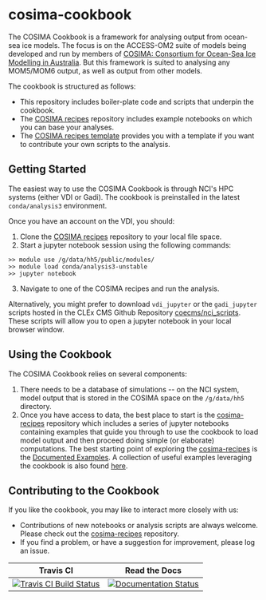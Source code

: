 # cosima-cookbook

The COSIMA Cookbook is a framework for analysing output from ocean-sea ice models. The focus is on the ACCESS-OM2 suite of models being developed and run by members of [COSIMA: Consortium for Ocean-Sea Ice Modelling in Australia](http://cosima.org.au). But this framework is suited to analysing any MOM5/MOM6 output, as well as output from other models.

The cookbook is structured as follows:
 * This repository includes boiler-plate code and scripts that underpin the cookbook.
 * The [COSIMA recipes](https://github.com/COSIMA/cosima-recipes) repository includes example notebooks on which you can base your analyses.
 * The [COSIMA recipes template](https://github.com/COSIMA/cosima-recipes/blob/master/Tutorials/Template_For_Notebooks.ipynb) provides you with a template if you want to contribute your own scripts to the analysis.

## Getting Started
The easiest way to use the COSIMA Cookbook is through NCI's HPC systems (either VDI or Gadi). The cookbook is preinstalled in the latest `conda/analysis3` environment. 

Once you have an account on the VDI, you should:
 1. Clone the [COSIMA recipes](https://github.com/COSIMA/cosima-recipes) repository to your local file space.
 2. Start a jupyter notebook session using the following commands:
```
>> module use /g/data/hh5/public/modules/
>> module load conda/analysis3-unstable
>> jupyter notebook
```
 3. Navigate to one of the COSIMA recipes and run the analysis.
 
Alternatively, you might prefer to download `vdi_jupyter` or the `gadi_jupyter` scripts hosted in the CLEx CMS Github Repository [coecms/nci_scripts](https://github.com/coecms/nci_scripts). These scripts will allow you to open a jupyter notebook in your local browser window.

## Using the Cookbook
The COSIMA Cookbook relies on several components:
 1. There needs to be a database of simulations -- on the NCI system, model output that is stored in the COSIMA space on the `/g/data/hh5` directory.
 2. Once you have access to data, the best place to start is the [cosima-recipes](https://github.com/COSIMA/cosima-recipes) repository which includes a series of jupyter notebooks containing examples that guide you through to use the cookbook to load model output and then proceed doing simple (or elaborate) computations. The best starting point of exploring the [cosima-recipes](https://github.com/COSIMA/cosima-recipes) is the [Documented Examples](https://cosima-recipes.readthedocs.io/en/latest/documented_examples/index.html). A collection of useful examples leveraging the cookbook is also found [here](https://github.com/COSIMA/ACCESS-OM2-1-025-010deg-report/tree/master/figures). 

## Contributing to the Cookbook
If you like the cookbook, you may like to interact more closely with us:
 * Contributions of new notebooks or analysis scripts are always welcome. Please check out the [cosima-recipes](https://github.com/COSIMA/cosima-recipes) repository.
 * If you find a problem, or have a suggestion for improvement, please log an issue.


| Travis CI | Read the Docs | 
|:---------:|:-------------:|
| [![Travis CI Build Status](https://travis-ci.org/COSIMA/cosima-cookbook.svg?branch=master)](https://travis-ci.org/COSIMA/cosima-cookbook) | [![Documentation Status](https://readthedocs.org/projects/cosima-cookbook/badge/?version=latest)](https://cosima-cookbook.readthedocs.org/en/latest) |

